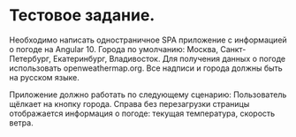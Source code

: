 # Тестовое задание.
Необходимо написать одностраничное SPA приложение с информацией о погоде на Angular 10.
Города по умолчанию: Москва, Санкт-Петербург, Екатеринбург, Владивосток.
Для получения данных о погоде использовать openweathermap.org. Все надписи и города должны быть на русском языке.

Приложение должно работать по следующему сценарию:
Пользователь щёлкает на кнопку города. Справа без перезагрузки страницы отображается информация о погоде: текущая температура, скорость ветра.
